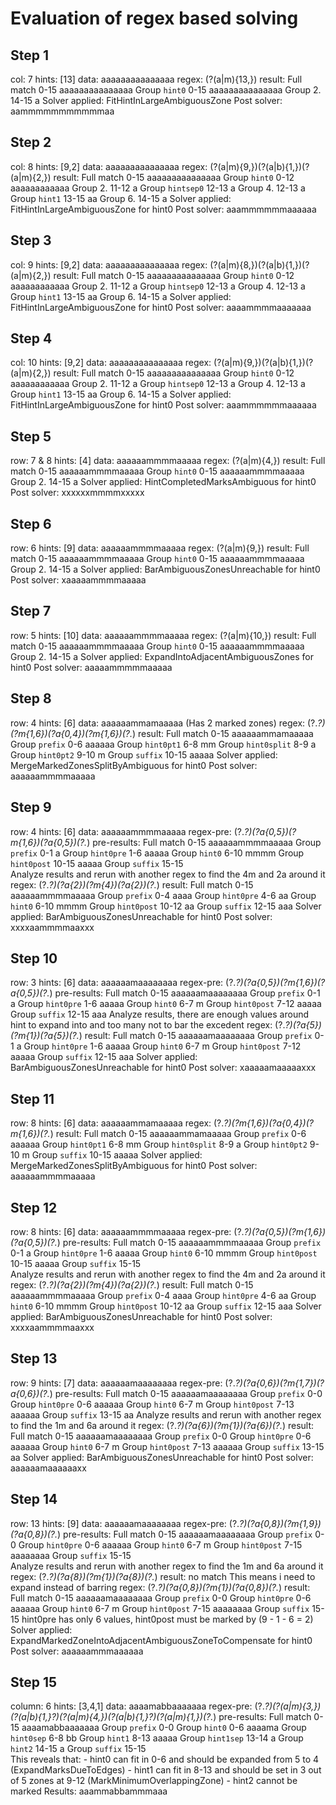 # Evaluation of regex based solving

## Step 1
col: 7
hints: [13]
data: aaaaaaaaaaaaaaa
regex: (?<hint0>(a|m){13,})
result:
    Full match	0-15	aaaaaaaaaaaaaaa
    Group `hint0`	0-15	aaaaaaaaaaaaaaa
    Group 2.	14-15	a
Solver applied: FitHintInLargeAmbiguousZone
Post solver: aammmmmmmmmmmaa

## Step 2
col: 8
hints: [9,2]
data: aaaaaaaaaaaaaaa
regex: (?<hint0>(a|m){9,})(?<hintsep0>(a|b){1,})(?<hint1>(a|m){2,})
result:
    Full match	0-15	aaaaaaaaaaaaaaa
    Group `hint0`	0-12	aaaaaaaaaaaa
    Group 2.	11-12	a
    Group `hintsep0`	12-13	a
    Group 4.	12-13	a
    Group `hint1`	13-15	aa
    Group 6.	14-15	a
Solver applied: FitHintInLargeAmbiguousZone for hint0
Post solver: aaammmmmmaaaaaa

## Step 3
col: 9
hints: [9,2]
data: aaaaaaaaaaaaaaa
regex: (?<hint0>(a|m){8,})(?<hintsep0>(a|b){1,})(?<hint1>(a|m){2,})
result:
    Full match	0-15	aaaaaaaaaaaaaaa
    Group `hint0`	0-12	aaaaaaaaaaaa
    Group 2.	11-12	a
    Group `hintsep0`	12-13	a
    Group 4.	12-13	a
    Group `hint1`	13-15	aa
    Group 6.	14-15	a
Solver applied: FitHintInLargeAmbiguousZone for hint0
Post solver: aaaammmmaaaaaaa

## Step 4
col: 10
hints: [9,2]
data: aaaaaaaaaaaaaaa
regex: (?<hint0>(a|m){9,})(?<hintsep0>(a|b){1,})(?<hint1>(a|m){2,})
result:
    Full match	0-15	aaaaaaaaaaaaaaa
    Group `hint0`	0-12	aaaaaaaaaaaa
    Group 2.	11-12	a
    Group `hintsep0`	12-13	a
    Group 4.	12-13	a
    Group `hint1`	13-15	aa
    Group 6.	14-15	a
Solver applied: FitHintInLargeAmbiguousZone for hint0
Post solver: aaammmmmmaaaaaa

## Step 5
row: 7 & 8
hints: [4]
data: aaaaaammmmaaaaa
regex: (?<hint0>(a|m){4,})
result:
    Full match	0-15	aaaaaammmmaaaaa
    Group `hint0`	0-15	aaaaaammmmaaaaa
    Group 2.	14-15	a
Solver applied: HintCompletedMarksAmbiguous for hint0
Post solver: xxxxxxmmmmxxxxx

## Step 6
row: 6
hints: [9]
data: aaaaaammmmaaaaa
regex: (?<hint0>(a|m){9,})
result:
    Full match	0-15	aaaaaammmmaaaaa
    Group `hint0`	0-15	aaaaaammmmaaaaa
    Group 2.	14-15	a
Solver applied: BarAmbiguousZonesUnreachable for hint0
Post solver: xaaaaammmmaaaaa

## Step 7
row: 5
hints: [10]
data: aaaaaammmmaaaaa
regex: (?<hint0>(a|m){10,})
result:
    Full match	0-15	aaaaaammmmaaaaa
    Group `hint0`	0-15	aaaaaammmmaaaaa
    Group 2.	14-15	a
Solver applied: ExpandIntoAdjacentAmbiguousZones for hint0
Post solver: aaaaammmmmaaaaa

## Step 8
row: 4
hints: [6]
data: aaaaaammamaaaaa (Has 2 marked zones)
regex: (?<prefix>.*?)(?<hint0pt1>m{1,6})(?<hint0split>a{0,4})(?<hint0pt2>m{1,6})(?<suffix>.*)
result:
    Full match	0-15	aaaaaammamaaaaa
    Group `prefix`	0-6	aaaaaa
    Group `hint0pt1`	6-8	mm
    Group `hint0split`	8-9	a
    Group `hint0pt2`	9-10	m
    Group `suffix`	10-15	aaaaa
Solver applied: MergeMarkedZonesSplitByAmbiguous for hint0
Post solver: aaaaaammmmaaaaa

## Step 9
row: 4
hints: [6]
data: aaaaaammmmaaaaa
regex-pre: (?<prefix>.*?)(?<hint0pre>a{0,5})(?<hint0>m{1,6})(?<hint0post>a{0,5})(?<suffix>.*)
pre-results:
    Full match	0-15	aaaaaammmmaaaaa
    Group `prefix`	0-1	a
    Group `hint0pre`	1-6	aaaaa
    Group `hint0`	6-10	mmmm
    Group `hint0post`	10-15	aaaaa
    Group `suffix`	15-15	
Analyze results and rerun with another regex to find the 4m and 2a around it
regex: (?<prefix>.*?)(?<hint0pre>a{2})(?<hint0>m{4})(?<hint0post>a{2})(?<suffix>.*)
result:
    Full match	0-15	aaaaaammmmaaaaa
    Group `prefix`	0-4	aaaa
    Group `hint0pre`	4-6	aa
    Group `hint0`	6-10	mmmm
    Group `hint0post`	10-12	aa
    Group `suffix`	12-15	aaa
Solver applied: BarAmbiguousZonesUnreachable for hint0
Post solver: xxxxaammmmaaxxx

## Step 10
row: 3
hints: [6]
data: aaaaaamaaaaaaaa
regex-pre: (?<prefix>.*?)(?<hint0pre>a{0,5})(?<hint0>m{1,6})(?<hint0post>a{0,5})(?<suffix>.*)
pre-results:
    Full match	0-15	aaaaaamaaaaaaaa
    Group `prefix`	0-1	a
    Group `hint0pre`	1-6	aaaaa
    Group `hint0`	6-7	m
    Group `hint0post`	7-12	aaaaa
    Group `suffix`	12-15	aaa
Analyze results, there are enough values around hint to expand into and too many not to bar the excedent
regex: (?<prefix>.*?)(?<hint0pre>a{5})(?<hint0>m{1})(?<hint0post>a{5})(?<suffix>.*)
result:
    Full match	0-15	aaaaaamaaaaaaaa
    Group `prefix`	0-1	a
    Group `hint0pre`	1-6	aaaaa
    Group `hint0`	6-7	m
    Group `hint0post`	7-12	aaaaa
    Group `suffix`	12-15	aaa
Solver applied: BarAmbiguousZonesUnreachable for hint0
Post solver: xaaaaamaaaaaxxx

## Step 11
row: 8
hints: [6]
data: aaaaaammamaaaaa
regex: (?<prefix>.*?)(?<hint0pt1>m{1,6})(?<hint0split>a{0,4})(?<hint0pt2>m{1,6})(?<suffix>.*)
result:
    Full match	0-15	aaaaaammamaaaaa
    Group `prefix`	0-6	aaaaaa
    Group `hint0pt1`	6-8	mm
    Group `hint0split`	8-9	a
    Group `hint0pt2`	9-10	m
    Group `suffix`	10-15	aaaaa
Solver applied: MergeMarkedZonesSplitByAmbiguous for hint0
Post solver: aaaaaammmmaaaaa

## Step 12
row: 8
hints: [6]
data: aaaaaammmmaaaaa
regex-pre: (?<prefix>.*?)(?<hint0pre>a{0,5})(?<hint0>m{1,6})(?<hint0post>a{0,5})(?<suffix>.*)
pre-results:
    Full match	0-15	aaaaaammmmaaaaa
    Group `prefix`	0-1	a
    Group `hint0pre`	1-6	aaaaa
    Group `hint0`	6-10	mmmm
    Group `hint0post`	10-15	aaaaa
    Group `suffix`	15-15	
Analyze results and rerun with another regex to find the 4m and 2a around it
regex: (?<prefix>.*?)(?<hint0pre>a{2})(?<hint0>m{4})(?<hint0post>a{2})(?<suffix>.*)
result:
    Full match	0-15	aaaaaammmmaaaaa
    Group `prefix`	0-4	aaaa
    Group `hint0pre`	4-6	aa
    Group `hint0`	6-10	mmmm
    Group `hint0post`	10-12	aa
    Group `suffix`	12-15	aaa
Solver applied: BarAmbiguousZonesUnreachable for hint0
Post solver: xxxxaammmmaaxxx

## Step 13
row: 9
hints: [7]
data: aaaaaamaaaaaaaa
regex-pre: (?<prefix>.*?)(?<hint0pre>a{0,6})(?<hint0>m{1,7})(?<hint0post>a{0,6})(?<suffix>.*)
pre-results:
    Full match	0-15	aaaaaamaaaaaaaa
    Group `prefix`	0-0	
    Group `hint0pre`	0-6	aaaaaa
    Group `hint0`	6-7	m
    Group `hint0post`	7-13	aaaaaa
    Group `suffix`	13-15	aa
Analyze results and rerun with another regex to find the 1m and 6a around it
regex: (?<prefix>.*?)(?<hint0pre>a{6})(?<hint0>m{1})(?<hint0post>a{6})(?<suffix>.*)
result:
    Full match	0-15	aaaaaamaaaaaaaa
    Group `prefix`	0-0	
    Group `hint0pre`	0-6	aaaaaa
    Group `hint0`	6-7	m
    Group `hint0post`	7-13	aaaaaa
    Group `suffix`	13-15	aa
Solver applied: BarAmbiguousZonesUnreachable for hint0
Post solver: aaaaaamaaaaaaxx

## Step 14
row: 13
hints: [9]
data: aaaaaamaaaaaaaa
regex-pre: (?<prefix>.*?)(?<hint0pre>a{0,8})(?<hint0>m{1,9})(?<hint0post>a{0,8})(?<suffix>.*)
pre-results:
    Full match	0-15	aaaaaamaaaaaaaa
    Group `prefix`	0-0	
    Group `hint0pre`	0-6	aaaaaa
    Group `hint0`	6-7	m
    Group `hint0post`	7-15	aaaaaaaa
    Group `suffix`	15-15	
Analyze results and rerun with another regex to find the 1m and 6a around it
regex: (?<prefix>.*?)(?<hint0pre>a{8})(?<hint0>m{1})(?<hint0post>a{8})(?<suffix>.*)
result:
    no match
    This means i need to expand instead of barring
regex: (?<prefix>.*?)(?<hint0pre>a{0,8})(?<hint0>m{1})(?<hint0post>a{0,8})(?<suffix>.*)
result:
    Full match	0-15	aaaaaamaaaaaaaa
    Group `prefix`	0-0	
    Group `hint0pre`	0-6	aaaaaa
    Group `hint0`	6-7	m
    Group `hint0post`	7-15	aaaaaaaa
    Group `suffix`	15-15
    hint0pre has only 6 values, hint0post must be marked by (9 - 1 - 6 = 2)
Solver applied: ExpandMarkedZoneIntoAdjacentAmbiguousZoneToCompensate for hint0
Post solver: aaaaaammmaaaaaa

## Step 15
column: 6
hints: [3,4,1]
data: aaaamabbaaaaaaa
regex-pre: (?<prefix>.*?)(?<hint0>(a|m){3,})(?<hint0sep>(a|b){1,}?)(?<hint1>(a|m){4,})(?<hint1sep>(a|b){1,}?)(?<hint2>(a|m){1,})(?<suffix>.*)
pre-results:
    Full match	0-15	aaaamabbaaaaaaa
    Group `prefix`	0-0	
    Group `hint0`	0-6	aaaama
    Group `hint0sep`	6-8	bb
    Group `hint1`	8-13	aaaaa
    Group `hint1sep`	13-14	a
    Group `hint2`	14-15	a
    Group `suffix`	15-15	
This reveals that:
    - hint0 can fit in 0-6 and should be expanded from 5 to 4 (ExpandMarksDueToEdges)
    - hint1 can fit in 8-13 and should be set in 3 out of 5 zones at 9-12 (MarkMinimumOverlappingZone)
    - hint2 cannot be marked
Results:
    aaammabbammmaaa